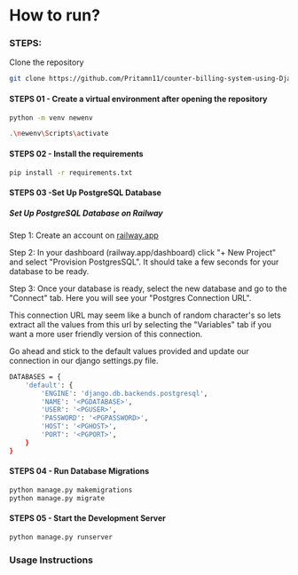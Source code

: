 # How to run?

### STEPS: 

Clone the repository 

```bash
git clone https://github.com/Pritamn11/counter-billing-system-using-Django-restframework.git
```

#### STEPS 01 - Create a virtual environment after opening the repository

```bash
python -m venv newenv
```

```bash
.\newenv\Scripts\activate
```

#### STEPS 02 - Install the requirements

```bash
pip install -r requirements.txt
```

#### STEPS 03 -Set Up PostgreSQL Database

##### Set Up PostgreSQL Database on Railway

Step 1: Create an account on [railway.app](https://railway.app/)

Step 2: In your dashboard (railway.app/dashboard) click "+ New Project" and select "Provision PostgresSQL". It should take a few seconds for your database to be ready.

Step 3: Once your database is ready, select the new database and go to the "Connect" tab. Here you will see your "Postgres Connection URL".

This connection URL may seem like a bunch of random character's so lets extract all the values from this url by selecting the "Variables" tab if you want a more user friendly version of this connection.

Go ahead and stick to the default values provided and update our connection in our django settings.py file.

```bash
DATABASES = {
    'default': {
        'ENGINE': 'django.db.backends.postgresql',
        'NAME': '<PGDATABASE>',
        'USER': '<PGUSER>',
        'PASSWORD': '<PGPASSWORD>',
        'HOST': '<PGHOST>',
        'PORT': '<PGPORT>',
    }
}

```


#### STEPS 04 - Run Database Migrations

```bash
python manage.py makemigrations
python manage.py migrate
```

#### STEPS 05 - Start the Development Server

```bash
python manage.py runserver
```

### Usage Instructions

